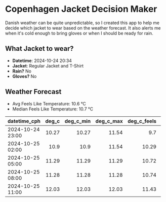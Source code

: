 
# Copenhagen Jacket Decision Maker

Danish weather can be quite unpredictable, so I created this app to help me decide which jacket to wear based on the weather forecast. 
It also alerts me when it's cold enough to bring gloves or when I should be ready for rain.

## What Jacket to wear?

- **Datetime**: 2024-10-24 20:34
- **Jacket**: Regular Jacket and T-Shirt
- **Rain?** No
- **Gloves?** No

## Weather Forecast
- Avg Feels Like Temperature: 10.6 °C
- Median Feels Like Temperature: 10.7 °C

| datetime_cph     |   deg_c |   deg_c_min |   deg_c_max |   deg_c_feels | weather   | wind   | rain   |
|:-----------------|--------:|------------:|------------:|--------------:|:----------|:-------|:-------|
| 2024-10-24 23:00 |   10.27 |       10.27 |       11.54 |          9.7  | Clouds    | High   | None   |
| 2024-10-25 02:00 |   10.9  |       10.9  |       11.54 |         10.29 | Clouds    | Low    | None   |
| 2024-10-25 05:00 |   11.29 |       11.29 |       11.29 |         10.72 | Clear     | Medium | None   |
| 2024-10-25 08:00 |   11.28 |       11.28 |       11.28 |         10.74 | Clear     | Medium | None   |
| 2024-10-25 11:00 |   12.03 |       12.03 |       12.03 |         11.43 | Clear     | Low    | None   |
        